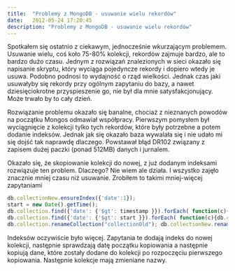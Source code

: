 ```yaml
---
title:  "Problemy z MongoDB - usuwanie wielu rekordów"
date:   2012-05-24 17:20:45
description: "Problemy z MongoDB - usuwanie wielu rekordów"
---
```


Spotkałem się ostatnio z ciekawym, jednocześnie wkurzającym problemem. Usuwanie wielu, coś koło 75-80% kolekcji, rekordów zajmuje bardzo, ale to bardzo dużo czasu. Jednym z rozwiązań znalezionych w sieci okazało się napisanie skryptu, który wyciąga pojedyncze rekordy i dopiero wtedy je usuwa. Podobno podnosi to wydajność o rząd wielkości. Jednak czas jaki usuwałyby się rekordy przy ogólnym zapytaniu do bazy, a nawet dziesięciokrotne przyspieszenie go, nie był dla mnie satysfakcjonujący. Może trwało by to cały dzień.

Rozwiązanie problemu okazało się banalne, chociaż z nieznanych powodów na początku Mongos odmawiał współpracy. Pierwszym pomysłem był wyciągnięcie z kolekcji tylko tych rekordów, które były potrzebne a potem dodanie indeksów. Jednak jak się okazało baza wywalała się i nie udało mi się dojść tak naprawdę dlaczego. Powstawał błąd DR102 związany z zapisem dużej paczki (ponad 512MB) danych i jurnalem.

Okazało się, że skopiowanie kolekcji do nowej, z już dodanym indeksami rozwiązuje ten problem. Dlaczego? Nie wiem ale działa. I wszystko zajęło znacznie mniej czasu niż usuwanie. Zrobiłem to takimi mniej-więcej zapytaniami

```javascript
db.collectionNew.ensureIndex({'date':1});
start = new Date().getTime();
db.collection.find({'date': {'$gt': timestamp }}).forEach( function(c){db.collectionNew.insert(c)} );
db.collection.find({'date': {'$gt': start }}).forEach( function(c){db.collectionNew.insert(c)} );
db.collection.renameCollection("collectionOld"); db.collectionNew.renameCollection("collection");
```

Indeksów oczywiście było więcej. Zapytania te dodają indeks do nowej kolekcji, następnie sprawdzają datę początku kopiowania a następnie kopiują dane, które zostały dodane do kolekcji po rozpoczęciu pierwszego kopiowania. Następnie kolekcje mają zmieniane nazwy.